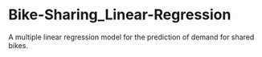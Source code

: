 # Bike-Sharing_Linear-Regression
A multiple linear regression model for the prediction of demand for shared bikes.
